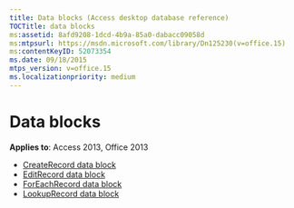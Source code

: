 ```yaml
---
title: Data blocks (Access desktop database reference)
TOCTitle: data blocks
ms:assetid: 8afd9208-1dcd-4b9a-85a0-dabacc09058d
ms:mtpsurl: https://msdn.microsoft.com/library/Dn125230(v=office.15)
ms:contentKeyID: 52073354
ms.date: 09/18/2015
mtps_version: v=office.15
ms.localizationpriority: medium
---
```


# Data blocks

**Applies to**: Access 2013, Office 2013

- [CreateRecord data block](createrecord-data-block.md)
- [EditRecord data block](editrecord-data-block.md)
- [ForEachRecord data block](foreachrecord-data-block.md)
- [LookupRecord data block](lookuprecord-data-block.md)

